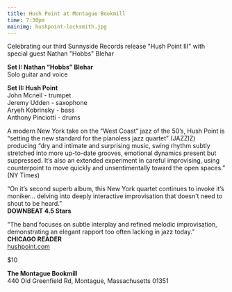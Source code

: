 ```yaml
---
title: Hush Point at Montague Bookmill
time: 7:30pm
mainimg: hushpoint-locksmith.jpg
---
```

Celebrating our third Sunnyside Records release "Hush Point III" with special guest Nathan "Hobbs" Blehar

**Set I: Nathan “Hobbs” Blehar**  
Solo guitar and voice

**Set II: Hush Point**  
John Mcneil - trumpet  
Jeremy Udden - saxophone  
Aryeh Kobrinsky - bass  
Anthony Pinciotti - drums

A modern New York take on the “West Coast” jazz of the 50’s, Hush Point is “setting the new standard for the pianoless jazz quartet” (JAZZIZ) producing “dry and intimate and surprising music, swing rhythm subtly stretched into more up-to-date grooves, emotional dynamics present but suppressed. It’s also an extended experiment in careful improvising, using counterpoint to move quickly and unsentimentally toward the open spaces.” (NY Times)

“On it’s second superb album, this New York quartet continues to invoke it’s moniker… delving into deeply interactive improvisation that doesn’t need to shout to be heard.”  
**DOWNBEAT 4.5 Stars**

“The band focuses on subtle interplay and refined melodic improvisation, demonstrating an elegant rapport too often lacking in jazz today.”  
**CHICAGO READER**  
[hushpoint.com](hushpoint.com)

$10

**The Montague Bookmill**  
440 Old Greenfield Rd, Montague, Massachusetts 01351